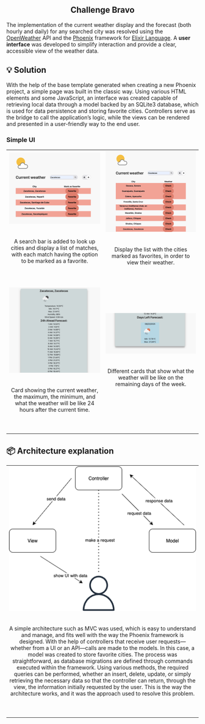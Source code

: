 <h2 align="center" style="border-bottom: none">Challenge Bravo</h2>

The implementation of the current weather display and the forecast (both hourly and daily) for any searched city was resolved using the [OpenWeather](https://openweathermap.org/) API and the [Phoenix](https://www.phoenixframework.org) framework for [Elixir Language](https://elixir-lang.org/). A **user interface** was developed to simplify interaction and provide a clear, accessible view of the weather data.

## 💡 Solution

With the help of the base template generated when creating a new Phoenix project, a simple page was built in the classic way. Using various HTML elements and some JavaScript, an interface was created capable of retrieving local data through a model backed by an SQLite3 database, which is used for data persistence and storing favorite cities. Controllers serve as the bridge to call the application’s logic, while the views can be rendered and presented in a user-friendly way to the end user.

### Simple UI

<table>
  <tr>
    <td>
    <img src="https://github.com/CarlitosObr/prueba-tecnica-bravo/blob/main/images/search_page.png" alt="Search" width=100%>
    <div align="center">
        <br><br>
        <div>A search bar is added to look up cities and display a list of matches, with each match having the option to be marked as a favorite.</div><br>
        <br><br>
    </div>
    </td>
    <td>
    <img src="https://github.com/CarlitosObr/prueba-tecnica-bravo/blob/main/images/favorites_page.png" alt="Favorite city" width=100%>
    <div align="center">
        <br><br>
        <div>Display the list with the cities marked as favorites, in order to view their weather.</div><br>
        <br><br>
    </div>
    </td>
  </tr>
  <tr>
    <td>
      <img src="https://github.com/CarlitosObr/prueba-tecnica-bravo/blob/main/images/weather_first.png" alt="Current weather">
    <div align="center">
        <br><br>
        <div>Card showing the current weather, the maximum, the minimum, and what the weather will be like 24 hours after the current time.</div><br>
        <br><br>
    </div>
    </td>
    <td>
      <img src="https://github.com/CarlitosObr/prueba-tecnica-bravo/blob/main/images/weather_second.png" alt="Left days">
    <div align="center">
        <br><br>
        <div>Different cards that show what the weather will be like on the remaining days of the week.</div><br>
        <br><br>
    </div>
    </td>
  </tr>
</table>

## 📦 Architecture explanation

<table>
  <tr>
    <td colspan="2" align="center" >
      <img src="https://github.com/CarlitosObr/prueba-tecnica-bravo/blob/main/images/MVC.png" alt="MVC" width=100%>
    <div align="center">
        <br><br>
        <div>A simple architecture such as MVC was used, which is easy to understand and manage, and fits well with the way the Phoenix framework is designed. With the help of controllers that receive user requests—whether from a UI or an API—calls are made to the models. In this case, a model was created to store favorite cities. The process was straightforward, as database migrations are defined through commands executed within the framework. Using various methods, the required queries can be performed, whether an insert, delete, update, or simply retrieving the necessary data so that the controller can return, through the view, the information initially requested by the user. This is the way the architecture works, and it was the approach used to resolve this problem.</div><br>
        <br><br>
    </div>
    </td>
  </tr>
</table>